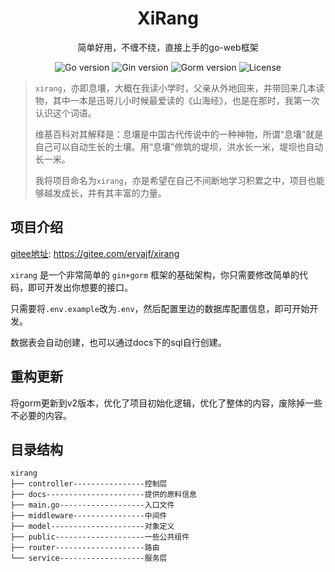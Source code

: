 <h1 align="center">XiRang</h1>

<div align="center">
简单好用，不缠不绕，直接上手的go-web框架
<p align="center">
<img src="https://img.shields.io/github/go-mod/go-version/eryajf/xirang" alt="Go version"/>
<img src="https://img.shields.io/badge/Gin-1.6.3-brightgreen" alt="Gin version"/>
<img src="https://img.shields.io/badge/Gorm-1.22.3-brightgreen" alt="Gorm version"/>
<img src="https://img.shields.io/github/license/eryajf/xirang" alt="License"/>
</p>
</div>


>`xirang`，亦即息壤，大概在我读小学时，父亲从外地回来，并带回来几本读物，其中一本是迅哥儿小时候最爱读的《山海经》，也是在那时，我第一次认识这个词语。
>
>维基百科对其解释是：息壤是中国古代传说中的一种神物，所谓“息壤”就是自己可以自动生长的土壤。用“息壤”修筑的堤坝，洪水长一米，堤坝也自动长一米。
>
>我将项目命名为`xirang`，亦是希望在自己不间断地学习积累之中，项目也能够越发成长，并有其丰富的力量。

## 项目介绍

[gitee地址](https://gitee.com/eryajf/xirang): https://gitee.com/eryajf/xirang

`xirang` 是一个非常简单的 `gin+gorm` 框架的基础架构，你只需要修改简单的代码，即可开发出你想要的接口。

只需要将`.env.example`改为`.env`，然后配置里边的数据库配置信息，即可开始开发。

数据表会自动创建，也可以通过docs下的sql自行创建。

## 重构更新

将gorm更新到v2版本，优化了项目初始化逻辑，优化了整体的内容，废除掉一些不必要的内容。

## 目录结构

```
xirang
├── controller----------------控制层
├── docs----------------------提供的原料信息
├── main.go-------------------入口文件
├── middleware----------------中间件
├── model---------------------对象定义
├── public--------------------一些公共组件
├── router--------------------路由
└── service-------------------服务层
```